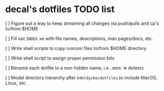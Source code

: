 # decal's dotfiles TODO list

[ ] Figure out a way to keep streaming all changes via push/pulls and cp's to/from $HOME

[ ] Fill out `INDEX.md` with file names, descriptions, man pages/docs, etc.  

[ ] Write shell scripts to copy runcom files to/from $HOME directory  

[ ] Write shell script to assign proper permission bits  

[ ] Rename each dotfile to a non-hidden name, i.e. .exrc => dotexrc  

[ ] Model directory hierarchy after `kdeldycke/dotfiles` to include MacOS, Linux, etc.

